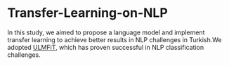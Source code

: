 # Transfer-Learning-on-NLP
In this study, we aimed to propose a language model and implement transfer learning to achieve better results in NLP challenges in Turkish.We  adopted [ULMFiT](https://arxiv.org/abs/1801.06146), which has proven successful in NLP classification challenges. 
